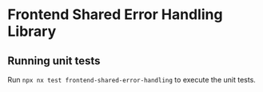 # Frontend Shared Error Handling Library

## Running unit tests

Run `npx nx test frontend-shared-error-handling` to execute the unit tests.
